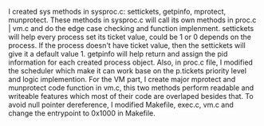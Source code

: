 I created sys methods in sysproc.c: settickets, getpinfo, mprotect, munprotect. These methods in sysproc.c will call its own methods in proc.c | vm.c and do the edge case checking and function implenment. settickets will help every process set its ticket value, could be 1 or 0 depends on the process. If the process doesn't have ticket value, then the settickets will give it a default value 1. getpinfo will help return and assign the pid information for each created process object. Also, in proc.c file, I modified the scheduler which make it can work base on the p.tickets priority level and logic implemention. For the VM part, I create major mprotect and munprotect code function in vm.c, this two methods perform readable and writeable features which most of their code are overlaped besides that. To avoid null pointer dereference, I modified Makefile, exec.c, vm.c and change the entrypoint to 0x1000 in Makefile.